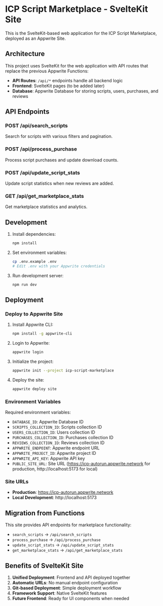 # ICP Script Marketplace - SvelteKit Site

This is the SvelteKit-based web application for the ICP Script Marketplace, deployed as an Appwrite Site.

## Architecture

This project uses SvelteKit for the web application with API routes that replace the previous Appwrite Functions:

- **API Routes**: `/api/*` endpoints handle all backend logic
- **Frontend**: SvelteKit pages (to be added later)
- **Database**: Appwrite Database for storing scripts, users, purchases, and reviews

## API Endpoints

### POST /api/search_scripts
Search for scripts with various filters and pagination.

### POST /api/process_purchase
Process script purchases and update download counts.

### POST /api/update_script_stats
Update script statistics when new reviews are added.

### GET /api/get_marketplace_stats
Get marketplace statistics and analytics.

## Development

1. Install dependencies:
   ```bash
   npm install
   ```

2. Set environment variables:
   ```bash
   cp .env.example .env
   # Edit .env with your Appwrite credentials
   ```

3. Run development server:
   ```bash
   npm run dev
   ```

## Deployment

### Deploy to Appwrite Site

1. Install Appwrite CLI:
   ```bash
   npm install -g appwrite-cli
   ```

2. Login to Appwrite:
   ```bash
   appwrite login
   ```

3. Initialize the project:
   ```bash
   appwrite init --project icp-script-marketplace
   ```

4. Deploy the site:
   ```bash
   appwrite deploy site
   ```

### Environment Variables

Required environment variables:

- `DATABASE_ID`: Appwrite Database ID
- `SCRIPTS_COLLECTION_ID`: Scripts collection ID
- `USERS_COLLECTION_ID`: Users collection ID
- `PURCHASES_COLLECTION_ID`: Purchases collection ID
- `REVIEWS_COLLECTION_ID`: Reviews collection ID
- `APPWRITE_ENDPOINT`: Appwrite endpoint URL
- `APPWRITE_PROJECT_ID`: Appwrite project ID
- `APPWRITE_API_KEY`: Appwrite API key
- `PUBLIC_SITE_URL`: Site URL (https://icp-autorun.appwrite.network for production, http://localhost:5173 for local)

### Site URLs

- **Production**: https://icp-autorun.appwrite.network
- **Local Development**: http://localhost:5173

## Migration from Functions

This site provides API endpoints for marketplace functionality:

- `search_scripts` → `/api/search_scripts`
- `process_purchase` → `/api/process_purchase`
- `update_script_stats` → `/api/update_script_stats`
- `get_marketplace_stats` → `/api/get_marketplace_stats`

## Benefits of SvelteKit Site

1. **Unified Deployment**: Frontend and API deployed together
2. **Automatic URLs**: No manual endpoint configuration
3. **Git-based Deployment**: Simple deployment workflow
4. **Framework Support**: Native SvelteKit features
5. **Future Frontend**: Ready for UI components when needed
